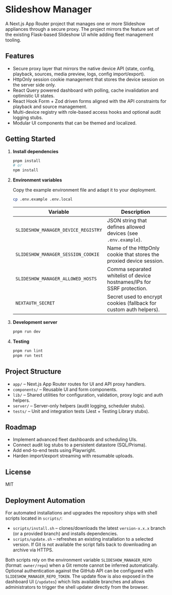 # Slideshow Manager

A Next.js App Router project that manages one or more Slideshow appliances through a secure proxy. The project mirrors the feature set of the existing Flask-based Slideshow UI while adding fleet management tooling.

## Features

- Secure proxy layer that mirrors the native device API (state, config, playback, sources, media preview, logs, config import/export).
- HttpOnly session cookie management that stores the device session on the server side only.
- React Query powered dashboard with polling, cache invalidation and optimistic UI states.
- React Hook Form + Zod driven forms aligned with the API constraints for playback and source management.
- Multi-device registry with role-based access hooks and optional audit logging stubs.
- Modular UI components that can be themed and localized.

## Getting Started

1. **Install dependencies**

   ```bash
   pnpm install
   # or
   npm install
   ```

2. **Environment variables**

   Copy the example environment file and adapt it to your deployment.

   ```bash
   cp .env.example .env.local
   ```

   | Variable | Description |
   | --- | --- |
   | `SLIDESHOW_MANAGER_DEVICE_REGISTRY` | JSON string that defines allowed devices (see `.env.example`). |
   | `SLIDESHOW_MANAGER_SESSION_COOKIE` | Name of the HttpOnly cookie that stores the proxied device session. |
   | `SLIDESHOW_MANAGER_ALLOWED_HOSTS` | Comma separated whitelist of device hostnames/IPs for SSRF protection. |
   | `NEXTAUTH_SECRET` | Secret used to encrypt cookies (fallback for custom auth helpers). |

3. **Development server**

   ```bash
   pnpm run dev
   ```

4. **Testing**

   ```bash
   pnpm run lint
   pnpm run test
   ```

## Project Structure

- `app/` – Next.js App Router routes for UI and API proxy handlers.
- `components/` – Reusable UI and form components.
- `lib/` – Shared utilities for configuration, validation, proxy logic and auth helpers.
- `server/` – Server-only helpers (audit logging, scheduler stubs).
- `tests/` – Unit and integration tests (Jest + Testing Library stubs).

## Roadmap

- Implement advanced fleet dashboards and scheduling UIs.
- Connect audit log stubs to a persistent datastore (SQL/Prisma).
- Add end-to-end tests using Playwright.
- Harden import/export streaming with resumable uploads.

## License

MIT

## Deployment Automation

For automated installations and upgrades the repository ships with shell scripts located in `scripts/`:

- `scripts/install.sh` – clones/downloads the latest `version-x.x.x` branch (or a provided branch) and installs dependencies.
- `scripts/update.sh` – refreshes an existing installation to a selected version. If Git is not available the script falls back to downloading an archive via HTTPS.

Both scripts rely on the environment variable `SLIDESHOW_MANAGER_REPO` (format: `owner/repo`) when a Git remote cannot be inferred automatically. Optional authentication against the GitHub API can be configured with `SLIDESHOW_MANAGER_REPO_TOKEN`. The update flow is also exposed in the dashboard UI (`/updates`) which lists available branches and allows administrators to trigger the shell updater directly from the browser.
